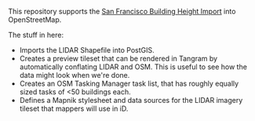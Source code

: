 This repository supports the [San Francisco Building Height Import](https://wiki.openstreetmap.org/wiki/San_Francisco_Building_Height_Import) into OpenStreetMap.

The stuff in here:

* Imports the LIDAR Shapefile into PostGIS.
* Creates a preview tileset that can be rendered in Tangram by automatically conflating LIDAR and OSM. This is useful to see how the data might look when we're done.
* Creates an OSM Tasking Manager task list, that has roughly equally sized tasks of <50 buildings each.
* Defines a Mapnik stylesheet and data sources for the LIDAR imagery tileset that mappers will use in iD. 
